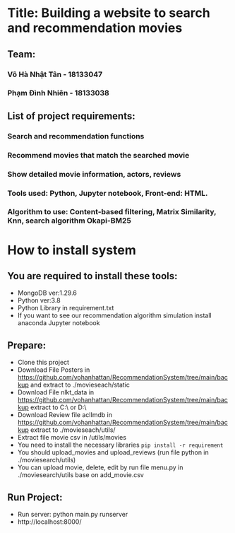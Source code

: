 # Title: Building a website to search and recommendation movies
## Team:
### Võ Hà Nhật Tân - 18133047
### Phạm Đình Nhiên - 18133038
## List of project requirements:
### Search and recommendation functions
### Recommend movies that match the searched movie
### Show detailed movie information, actors, reviews
### Tools used: Python, Jupyter notebook, Front-end: HTML.
### Algorithm to use: Content-based filtering, Matrix Similarity, Knn, search algorithm Okapi-BM25

# How to install system
## You are required to install these tools:
- MongoDB ver:1.29.6
- Python ver:3.8
- Python Library in requirement.txt
- If you want to see our recommendation algorithm simulation install anaconda Jupyter notebook
## Prepare:
- Clone this project
- Download File Posters in https://github.com/vohanhattan/RecommendationSystem/tree/main/backup and extract to ./movieseach/static
- Download File nlkt_data in https://github.com/vohanhattan/RecommendationSystem/tree/main/backup extract to C:\ or D:\
- Download Review file aclImdb in https://github.com/vohanhattan/RecommendationSystem/tree/main/backup extract to ./movieseach/utils/
- Extract file movie csv in /utils/movies
- You need to install the necessary libraries `pip install -r requirement`
- You should upload_movies and upload_reviews (run file python in ./moviesearch/utils)
- You can upload movie, delete, edit by run file menu.py in ./moviesearch/utils base on add_movie.csv

## Run Project:
- Run server: python main.py runserver
- http://localhost:8000/


